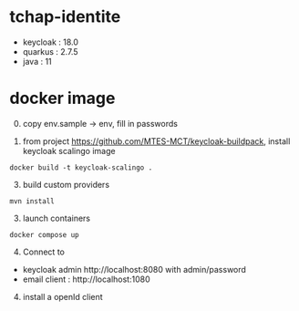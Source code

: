 # tchap-identite

- keycloak : 18.0
- quarkus : 2.7.5
- java : 11

# docker image

0. copy env.sample -> env, fill in passwords

1. from project https://github.com/MTES-MCT/keycloak-buildpack, install keycloak scalingo image

` docker build -t keycloak-scalingo . `

3. build custom providers

`mvn install`

3. launch containers

`docker compose up`

4. Connect to 
- keycloak admin http://localhost:8080 with admin/password
- email client : http://localhost:1080

4. install a openId client 
